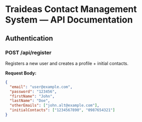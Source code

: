 #  Traideas Contact Management System — API Documentation

##  Authentication

### POST /api/register

Registers a new user and creates a profile + initial contacts.

**Request Body:**

```json
{
  "email": "user@example.com",
  "password": "123456",
  "firstName": "John",
  "lastName": "Doe",
  "otherEmails": ["john.alt@example.com"],
  "initialContacts": ["1234567890", "0987654321"]
}
